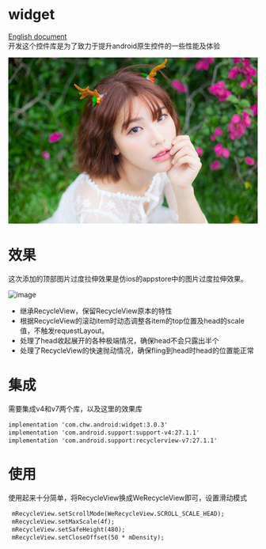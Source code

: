 # widget
[English document](README.md)<br>
开发这个控件库是为了致力于提升android原生控件的一些性能及体验

![](pic.jpg 'pic')

# 效果
这次添加的顶部图片过度拉伸效果是仿ios的appstore中的图片过度拉伸效果。

![image](https://github.com/chengweidev/widget/blob/master/f.gif ) 

* 继承RecycleView，保留RecycleView原本的特性<br>
* 根据RecycleView的滚动item时动态调整各item的top位置及head的scale值，不触发requestLayout。<br>
* 处理了head收起展开的各种极端情况，确保head不会只露出半个<br>
* 处理了RecycleView的快速抛动情况，确保fling到head时head的位置能正常<br>



# 集成
需要集成v4和v7两个库，以及这里的效果库
   
    implementation 'com.chw.android:widget:3.0.3'
    implementation 'com.android.support:support-v4:27.1.1'
    implementation 'com.android.support:recyclerview-v7:27.1.1'
    
 #    使用
 
 使用起来十分简单，将RecycleView换成WeRecycleView即可，设置滑动模式
      
     mRecycleView.setScrollMode(WeRecycleView.SCROLL_SCALE_HEAD);
     mRecycleView.setMaxScale(4f);
     mRecycleView.setSafeHeight(480);
     mRecycleView.setCloseOffset(50 * mDensity);
     
